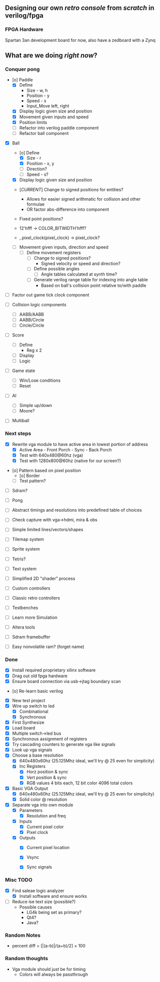 
Designing our own *retro console* from _scratch_ in verilog/fpga
------------------------------------------------------------------
### FPGA Hardware
Spartan 3an development board for now, also have a zedboard with a Zynq

## What are we doing *right now*?
### Conquer pong
- [o] Paddle
  - [X] Define
    - Size - w, h
    - Position - y
    - Speed - s
    - Input_Move left, right
  - [X] Display logic given size and position
  - [X] Movement given inputs and speed
  - [X] Position limits
  - [ ] Refactor into verilog paddle component
  - [ ] Refactor ball component
- [X] Ball
  - [o] Define
    - [X] Size - r
    - [X] Position - x, y
    - [ ] Direction?
    - [ ] Speed - s?
  - [X] Display logic given size and position
  - [*CURRENT*] Change to signed positions for entities?
    - Allows for easier signed arithmatic for collision and other formulae
    - OR factor abs-difference into component

  - Fixed point positions?
  - 12'hfff -> COLOR_BITWIDTH'hfff?
  - ,.pixel_clock(pixel_clock) -> pixel_clock?

  - [ ] Movement given inputs, direction and speed
    - [ ] Define movement registers
      - [ ] Change to signed positions?
        - Signed velocity or speed and direction?
      - [ ] Define possible angles
        - [ ] Angle tables calculated at synth time?
      - [ ] Generate verilog range table for indexing into angle table
        - Based on ball's collision point relative to/with paddle

- [ ] Factor out game tick clock component
- [ ] Collision logic components
  - [ ] AABB/AABB
  - [ ] AABB/Circle
  - [ ] Circle/Circle
- [ ] Score
  - [ ] Define
    - Reg x 2
  - [ ] Display
  - [ ] Logic
- [ ] Game state
  - [ ] Win/Lose conditions
  - [ ] Reset
- [ ] AI
  - [ ] Simple up/down
  - [ ] Moore?
- [ ] Multiball

### Next steps
- [X] Rewrite vga module to have active area in lowest portion of address
  - [X] Active Area - Front Porch - Sync - Back Porch
  - [X] Test with 640x480@60hz (vga)
  - [X] Test with 1280x800@60hz (native for our screen?)
- [o] Pattern based on pixel position
  - [o] Border
  - [ ] Test pattern?
- [ ] Sdram?
- [ ] Pong
- [ ] Abstract timings and resolutions into predefined table of choices
- [ ] Check capture with vga->hdmi, mira & obs
- [ ] Simple limited lines/vectors/shapes
- [ ] Tilemap system
- [ ] Sprite system
- [ ] Tetris?
- [ ] Text system
- [ ] Simplified 2D "shader" process

- [ ] Custom controllers
- [ ] Classic retro controllers

- [ ] Testbenches
- [ ] Learn more Simulation
- [ ] Altera tools
- [ ] Sdram framebuffer
- [ ] Easy nonvolatile ram? (forget name)

### Done
- [X] Install required proprietary xilinx software
- [X] Drag out old fpga hardware
- [X] Ensure board connection via usb->jtag boundary scan
- [o] Re-learn basic verilog
- [X] New test project
- [X] Wire up switch to led
  - [X] Combinational
  - [X] Synchronous
- [X] First Synthesize
- [X] Load board
- [X] Multiple switch->led bus
- [X] Synchronous assignment of registers
- [X] Try cascading counters to generate vga like signals
- [X] Look up vga signals
- [X] Choose a base resolution
  - [X] 640x480x60hz (25.125Mhz ideal, we'll try @ 25 even for simplicity)
  - [X] Inc Registers
    - [X] Horz position & sync
    - [X] Vert position & sync
    - [X] RGB values 4 bits each, 12 bit color 4096 total colors
- [X] Basic VGA Output
  - [X] 640x480x60hz (25.125Mhz ideal, we'll try @ 25 even for simplicity)
  - [X] Solid color @ resolution
- [X] Separate vga into own module
  - [X] Parameters
    - [X] Resolution and freq
  - [X] Inputs
    - [X] Current pixel color
    - [X] Pixel clock
  - [X] Outputs
    - [X] Current pixel location
    - [X] Vsync
    - [X] Sync signals






### Misc TODO
- [X] Find saleae logic analyzer
  - [X] Install software and ensure works
- [ ] Reduce ise text size (possible?)
  - Possible causes
    - LG4k being set as primary?
    - Qt4?
    - Java?

### Random Notes
- percent diff = [|(a-b)|/(a+b)/2] × 100

### Random thoughts
- Vga module should just be for timing
  - Colors will always be passthrough
